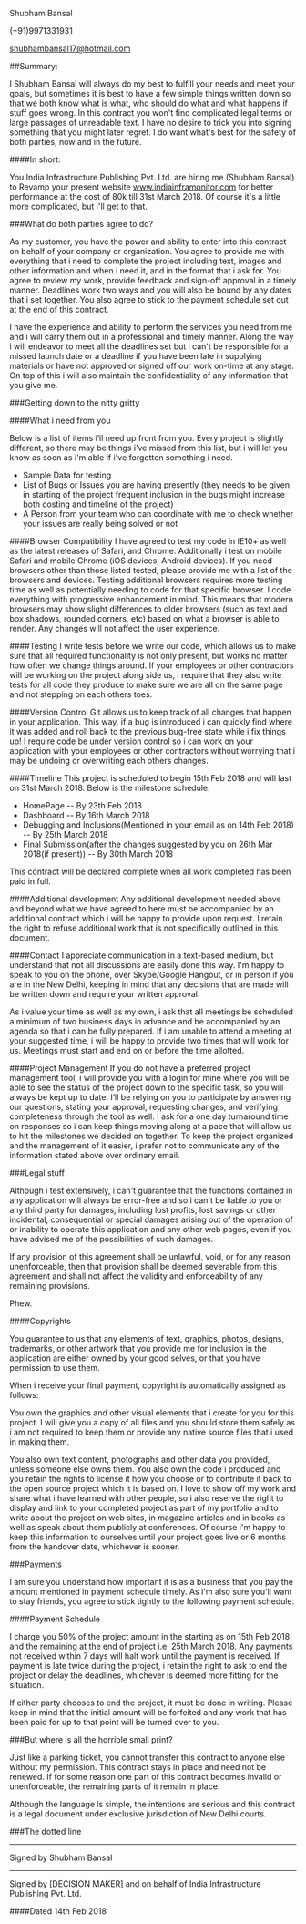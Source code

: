 Shubham Bansal

(+91)9971331931

shubhambansal17@hotmail.com

##Summary:

I Shubham Bansal will always do my best to fulfill your needs and meet your goals, but sometimes it is best to have a few simple things written down so that we both know what is what, who should do what and what happens if stuff goes wrong. In this contract you won't find complicated legal terms or large passages of unreadable text. I have no desire to trick you into signing something that you might later regret. I do want what's best for the safety of both parties, now and in the future.

####In short:

You India Infrastructure Publishing Pvt. Ltd. are hiring me (Shubham Bansal) to Revamp your present website www.indiainframonitor.com for better performance at the cost of 80k till 31st March 2018. Of course it's a little more complicated, but i'll get to that.

###What do both parties agree to do?

As my customer, you have the power and ability to enter into this contract on behalf of your company or organization. You agree to provide me with everything that i need to complete the project including text, images and other information and when i need it, and in the format that i ask for. You agree to review my work, provide feedback and sign-off approval in a timely manner. Deadlines work two ways and you will also be bound by any dates that i set together. You also agree to stick to the payment schedule set out at the end of this contract.

I have the experience and ability to perform the services you need from me and i will carry them out in a professional and timely manner. Along the way i will endeavor to meet all the deadlines set but i can't be responsible for a missed launch date or a deadline if you have been late in supplying materials or have not approved or signed off our work on-time at any stage. On top of this i will also maintain the confidentiality of any information that you give me.

###Getting down to the nitty gritty

####What i need from you

Below is a list of items i’ll need up front from you. Every project is slightly different, so there may be things i’ve missed from this list, but i will let you know as soon as i'm able if i've forgotten something i need.

* Sample Data for testing
* List of Bugs or Issues you are having presently (they needs to be given in starting of the project frequent inclusion in the bugs might increase both costing and timeline of the project)
* A Person from your team who can coordinate with me to check whether your issues are really being solved or not

####Browser Compatibility
I have agreed to test my code in IE10+ as well as the latest releases of Safari, and Chrome. Additionally i test on mobile Safari and mobile Chrome (iOS devices, Android devices). If you need browsers other than those listed tested, please provide me with a list of the browsers and devices. Testing additional browsers requires more testing time as well as potentially needing to code for that specific browser.
I code everything with progressive enhancement in mind. This means that modern browsers may show slight differences to older browsers (such as text and box shadows, rounded corners, etc) based on what a browser is able to render. Any changes will not affect the user experience.

####Testing
I write tests before we write our code, which allows us to make sure that all required functionality is not only present, but works no matter how often we change things around. If your employees or other contractors will be working on the project along side us, i require that they also write tests for all code they produce to make sure we are all on the same page and not stepping on each others toes.

####Version Control
Git allows us to keep track of all changes that happen in your application. This way, if a bug is introduced i can quickly find where it was added and roll back to the previous bug-free state while i fix things up! I require code be under version control so i can work on your application with your employees or other contractors without worrying that i may be undoing or overwriting each others changes.

####Timeline
This project is scheduled to begin 15th Feb 2018 and will last on 31st March 2018.
Below is the milestone schedule:

* HomePage -- By 23th Feb 2018
* Dashboard  -- By 16th March 2018
* Debugging and Inclusions(Mentioned in your email as on 14th Feb 2018) -- By 25th March 2018
* Final Submission(after the changes suggested by you on 26th Mar 2018(if present)) -- By 30th March 2018

This contract will be declared complete when all work completed has been paid in full.

####Additional development
Any additional development needed above and beyond what we have agreed to here must be accompanied by an additional contract which i will be happy to provide upon request. I retain the right to refuse additional work that is not specifically outlined in this document.

####Contact
I appreciate communication in a text-based medium, but understand that not all discussions are easily done this way. I'm happy to speak to you on the phone, over Skype/Google Hangout, or in person if you are in the New Delhi, keeping in mind that any decisions that are made will be written down and require your written approval.

As i value your time as well as my own, i ask that all meetings be scheduled a minimum of two business days in advance and be accompanied by an agenda so that i can be fully prepared. If i am unable to attend a meeting at your suggested time, i will be happy to provide two times that will work for us. Meetings must start and end on or before the time allotted.

####Project Management
If you do not have a preferred project management tool, i will provide you with a login for mine where you will be able to see the status of the project down to the specific task, so you will always be kept up to date. I’ll be relying on you to participate by answering our questions, stating your approval, requesting changes, and verifying completeness through the tool as well. I ask for a one day turnaround time on responses so i can keep things moving along at a pace that will allow us to hit the milestones we decided on together. 
To keep the project organized and the management of it easier, i prefer not to communicate any of the information stated above over ordinary email.

###Legal stuff

Although i test extensively, i can't guarantee that the functions contained in any application will always be error-free and so i can't be liable to you or any third party for damages, including lost profits, lost savings or other incidental, consequential or special damages arising out of the operation of or inability to operate this application and any other web pages, even if you have advised me of the possibilities of such damages.

If any provision of this agreement shall be unlawful, void, or for any reason unenforceable, then that provision shall be deemed severable from this agreement and shall not affect the validity and enforceability of any remaining provisions.

Phew.

####Copyrights

You guarantee to us that any elements of text, graphics, photos, designs, trademarks, or other artwork that you provide me for inclusion in the application are either owned by your good selves, or that you have permission to use them.

When i receive your final payment, copyright is automatically assigned as follows:

You own the graphics and other visual elements that i create for you for this project. I will give you a copy of all files and you should store them safely as i am not required to keep them or provide any native source files that i used in making them.

You also own text content, photographs and other data you provided, unless someone else owns them. You also own the code i produced and you retain the rights to license it how you choose or to contribute it back to the open source project which it is based on.
I love to show off my work and share what i have learned with other people, so i also reserve the right to display and link to your completed project as part of my portfolio and to write about the project on web sites, in magazine articles and in books as well as speak about them publicly at conferences. Of course i'm happy to keep this information to ourselves until your project goes live or 6 months from the handover date, whichever is sooner.

###Payments

I am sure you understand how important it is as a business that you pay the amount mentioned in payment schedule timely. As i'm also sure you'll want to stay friends, you agree to stick tightly to the following payment schedule.

####Payment Schedule

I charge you 50% of the project amount in the starting as on 15th Feb 2018 and the remaining at the end of project i.e. 25th March 2018.
Any payments not received within 7 days will halt work until the payment is received. If payment is late twice during the project, i retain the right to ask to end the project or delay the deadlines, whichever is deemed more fitting for the situation.

If either party chooses to end the project, it must be done in writing. Please keep in mind that the initial amount will be forfeited and any work that has been paid for up to that point will be turned over to you.

###But where is all the horrible small print?

Just like a parking ticket, you cannot transfer this contract to anyone else without my permission. This contract stays in place and need not be renewed. If for some reason one part of this contract becomes invalid or unenforceable, the remaining parts of it remain in place.

Although the language is simple, the intentions are serious and this contract is a legal document under exclusive jurisdiction of New Delhi courts.

###The dotted line


__________________________________________________
Signed by Shubham Bansal


__________________________________________________
Signed by [DECISION MAKER] and on behalf of India Infrastructure Publishing Pvt. Ltd.


####Dated 14th Feb 2018
